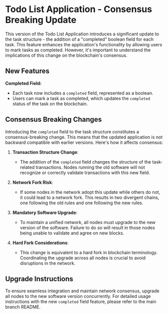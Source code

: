 # Todo List Application - Consensus Breaking Update

This version of the Todo List Application introduces a significant update to the task structure - the addition of a "completed" boolean field for each task. This feature enhances the application's functionality by allowing users to mark tasks as completed. However, it's important to understand the implications of this change on the blockchain's consensus.

## New Features

**Completed Field:**
  - Each task now includes a `completed` field, represented as a boolean.
  - Users can mark a task as completed, which updates the `completed` status of the task on the blockchain.

## Consensus Breaking Changes

Introducing the `completed` field to the task structure constitutes a consensus-breaking change. This means that the updated application is not backward compatible with earlier versions. Here's how it affects consensus:

1. **Transaction Structure Change**:
   - The addition of the `completed` field changes the structure of the task-related transactions. Nodes running the old software will not recognize or correctly validate transactions with this new field.

2. **Network Fork Risk**:
   - If some nodes in the network adopt this update while others do not, it could lead to a network fork. This results in two divergent chains, one following the old rules and one following the new rules.

3. **Mandatory Software Upgrade**:
   - To maintain a unified network, all nodes must upgrade to the new version of the software. Failure to do so will result in those nodes being unable to validate and agree on new blocks.

4. **Hard Fork Considerations**:
   - This change is equivalent to a hard fork in blockchain terminology. Coordinating the upgrade across all nodes is crucial to avoid disruptions in the network.

## Upgrade Instructions

To ensure seamless integration and maintain network consensus, upgrade all nodes to the new software version concurrently.
For detailed usage instructions with the new `completed` field feature, please refer to the main branch README.

